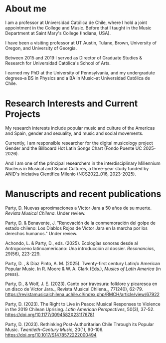 # About me
I am a professor at Universidad Católica de Chile, where I hold a joint appointment in the College and Music. Before that I taught in the Music Department at Saint Mary's College (Indiana, USA).  

I have been a visiting professor at UT Austin,  Tulane, Brown, University of Oregon, and University of Georgia.  

Between 2015 and 2019 I served as Director of Graduate Studies & Research for Universidad Católica's School of Arts.  

I earned my PhD at the University of Pennsylvania, and my undergradute degrees–a BS in Physics and a BA in Music–at Universidad Católica de Chile.  

# Research Interests and Current Projects
My research interests include popular music and culture of the Americas and Spain, gender and sexuality, and music and social movements.  

Currently, I am responsible researcher for the digital musicology project Gender and the Billboard Hot Latin Songs Chart (Fondo Puente UC 2025-2026).  

And I am one of the principal researchers in the interdisciplinary Millennium Nucleus in Musical and Sound Cultures, a three-year study funded by ANID's Iniciativa Científica Milenio (NCS2022_016, 2023-2025).  

# Manuscripts and recent publications
Party, D. Nuevas aproximaciones a Víctor Jara a 50 años de su muerte. _Revista Musical Chilena_. Under review.  

Party, D. & Benavente, J. "Renovación de la conmemoración del golpe de estado chileno: Los Diablos Rojos de Víctor Jara en la marcha por los derechos humanos." Under review.  

Achondo, L. & Party, D., eds. (2025). Ecologías sonoras desde al Antropoceno latinoamericano: Una introducción al dossier. _Resonancias_, 29(56), 223-229.  

Party, D. , & Díaz Pinto, A. M. (2025). Twenty-first century Latin/o American Popular Music. In R. Moore & W. A. Clark (Eds.), _Musics of Latin America_ (in press).  

Party, D., & Wolf, J. E. (2023). Canto por travesura: folklore y picaresca en un disco de Víctor Jara._ Revista Musical Chilena_, 77(240), 62-79. https://revistamusicalchilena.uchile.cl/index.php/RMCH/article/view/67922  

Party, D. (2023). The Right to Live in Peace: Musical Responses to Violence in the 2019 Chilean Uprising. _Latin American Perspectives_, 50(3), 37-52. https://doi.org/10.1177/0094582X231176781  

Party, D. (2023). Rethinking Post-Authoritarian Chile Through its Popular Music. _Twentieth-Century Music_, 20(1), 90-106. https://doi.org/10.1017/S1478572222000494 
